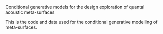 Conditional generative models for the design
exploration of quantal acoustic meta-surfaces

This is the code and data used for the conditional generative modelling of meta-surfaces.
